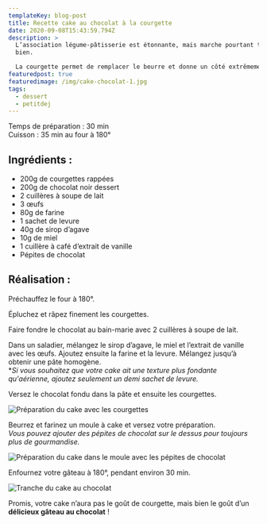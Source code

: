```yaml
---
templateKey: blog-post
title: Recette cake au chocolat à la courgette
date: 2020-09-08T15:43:59.794Z
description: >
  L’association légume-pâtisserie est étonnante, mais marche pourtant très
  bien. 

  La courgette permet de remplacer le beurre et donne un côté extrêmement moelleux aux desserts.
featuredpost: true
featuredimage: /img/cake-chocolat-1.jpg
tags:
  - dessert
  - petitdej
---
```

Temps de préparation : 30 min\
Cuisson : 35 min au four à 180°

## Ingrédients :

* 200g de courgettes rappées
* 200g de chocolat noir dessert
* 2 cuillères à soupe de lait
* 3 œufs
* 80g de farine
* 1 sachet de levure
* 40g de sirop d’agave
* 10g de miel
* 1 cuillère à café d’extrait de vanille
* Pépites de chocolat

## Réalisation :

Préchauffez le four à 180°.

Épluchez et râpez finement les courgettes.

Faire fondre le chocolat au bain-marie avec 2 cuillères à soupe de lait.

Dans un saladier, mélangez le sirop d’agave, le miel et l’extrait de vanille avec les œufs. Ajoutez ensuite la farine et la levure. Mélangez jusqu’à obtenir une pâte homogène.\
**Si vous souhaitez que votre cake ait une texture plus fondante qu'aérienne, ajoutez seulement un demi sachet de levure.*

Versez le chocolat fondu dans la pâte et ensuite les courgettes.

![Préparation du cake avec les courgettes](/img/preparation-cake-.jpg "Préparation cake")

Beurrez et farinez un moule à cake et versez votre préparation. \
*Vous pouvez ajouter des pépites de chocolat sur le dessus pour toujours plus de gourmandise.*

![Préparation du cake dans le moule avec les pépites de chocolat](/img/cake-moule.jpg "Préparation du cake dans le moule")

Enfournez votre gâteau à 180°, pendant environ 30 min.

![Tranche du cake au chocolat ](/img/cake-chocolat-2.jpg "Cake au chocolat")

Promis, votre cake n’aura pas le goût de courgette, mais bien le goût d’un **délicieux gâteau au chocolat** !